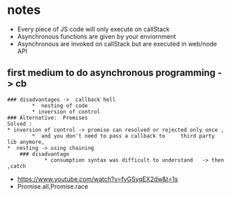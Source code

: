 <!-- is js single threaded -> yes -->
<!-- is nodejs single threaded -> Yes  -->
<!-- multithreading -> internally -> libuv-->
<!-- async architecture-->
# notes 
* Every piece of JS code will only execute on callStack
* Asynchronous functions are given by your enviornment
* Asynchronous are invoked on callStack but are executed in web/node API


## first medium to do asynchronous programming -> cb
    ### disadvantages ->  callback hell
            *  nesting of code 
            * inversion of control 
    ### Alternative:  Promises
    Solved : 
    * inversion of control -> promise can resolved or rejected only once ,
            *  and you don't need to pass a callback to     third party lib anymore, 
    *  nesting -> using chaining 
        ### disadvantage 
                * consumption syntax was difficult to understand   -> then ,catch
* https://www.youtube.com/watch?v=fyGSyqEX2dw&t=1s
* Promise.all,Promise.race



